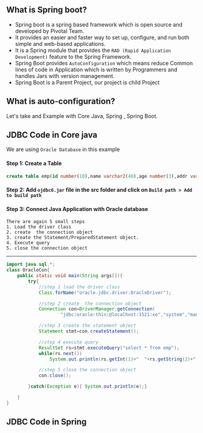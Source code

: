 
## What is Spring boot?
* Spring boot is a spring based framework which is open source and developed by Pivotal Team.       
* It provides an easier and faster way to set up, configure, and run both simple and web-based applications.      
* It is a Spring module that provides the `RAD (Rapid Application Development)` feature to the Spring Framework.    
* Spring Boot provides `AutoConfiguration` which means reduce Common lines of code in Application which is written by Programmers and handles Jars with version 
management.
* Spring Boot is a Parent Project, our project is child Project

## What is auto-configuration?
Let's take and Example with Core Java, Spring , Spring Boot.
## JDBC Code in Core java

We are using `Oracle Database` in this example

#### Step 1: Create a Table

```sql
create table emp(id number(10),name varchar2(40),age number(3),addr varchar2(40));  
```

#### Step 2: Add `ojdbc6.jar` file in the src folder and click on `Build path > Add to build path`

#### Step 3: Connect Java Application with Oracle database
    There are again 5 small steps   
    1. Load the driver class
    2. create  the connection object  
    3. create the Statement/PreparedStatement object.
    4. Execute query  
    5. close the connection object 
---
```java
import java.sql.*;  
class OracleCon{  
	public static void main(String args[]){  
		try{  
			//step 1 load the driver class  
			Class.forName("oracle.jdbc.driver.OracleDriver");  

			//step 2 create  the connection object  
			Connection con=DriverManager.getConnection(  
					"jdbc:oracle:thin:@localhost:1521:xe","system","manager");  

			//step 3 create the statement object  
			Statement stmt=con.createStatement();  

			//step 4 execute query  
			ResultSet rs=stmt.executeQuery("select * from emp");  
			while(rs.next())  
				System.out.println(rs.getInt(1)+"  "+rs.getString(2)+"  "+rs.getInt(3)+" " +rs.getString(2));  

			//step 5 close the connection object  
			con.close();  

		}catch(Exception e){ System.out.println(e);}  

	}  
} 
```  

## JDBC Code in Spring 
